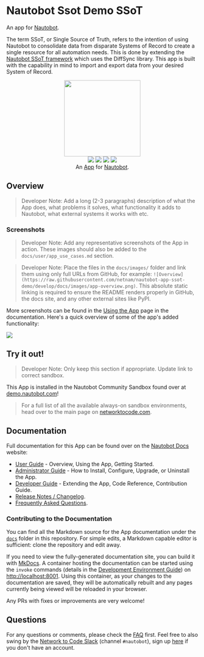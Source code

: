# Nautobot Ssot Demo SSoT

An app for [Nautobot](https://github.com/nautobot/nautobot).

The term SSoT, or Single Source of Truth, refers to the intention of using Nautobot to consolidate data from disparate Systems of Record to create a single resource for all automation needs. This is done by extending the [Nautobot SSoT framework](https://github.com/nautobot/nautobot-app-ssot) which uses the DiffSync library. This app is built with the capability in mind to import and export data from your desired System of Record.

<!--
Developer Note - Remove Me!

The README will have certain links/images broken until the PR is merged into `develop`. Update the GitHub links with whichever branch you're using (main etc.) if different.

The logo of the project is a placeholder (docs/images/icon-nautobot-ssot-demo.png) - please replace it with your app icon, making sure it's at least 200x200px and has a transparent background!

To avoid extra work and temporary links, make sure that publishing docs (or merging a PR) is done at the same time as setting up the docs site on RTD, then test everything.
-->

<p align="center">
  <img src="https://raw.githubusercontent.com/netnam/nautobot-app-ssot-demo/develop/docs/images/icon-nautobot-ssot-demo.png" class="logo" height="200px">
  <br>
  <a href="https://github.com/netnam/nautobot-app-ssot-demo/actions"><img src="https://github.com/netnam/nautobot-app-ssot-demo/actions/workflows/ci.yml/badge.svg?branch=main"></a>
  <a href="https://docs.nautobot.com/projects/nautobot-ssot-demo/en/latest/"><img src="https://readthedocs.org/projects/nautobot-app-ssot-demo/badge/"></a>
  <a href="https://pypi.org/project/nautobot-ssot-demo/"><img src="https://img.shields.io/pypi/v/nautobot-ssot-demo"></a>
  <a href="https://pypi.org/project/nautobot-ssot-demo/"><img src="https://img.shields.io/pypi/dm/nautobot-ssot-demo"></a>
  <br>
  An <a href="https://networktocode.com/nautobot-apps/">App</a> for <a href="https://nautobot.com/">Nautobot</a>.
</p>

## Overview

> Developer Note: Add a long (2-3 paragraphs) description of what the App does, what problems it solves, what functionality it adds to Nautobot, what external systems it works with etc.

### Screenshots

> Developer Note: Add any representative screenshots of the App in action. These images should also be added to the `docs/user/app_use_cases.md` section.

> Developer Note: Place the files in the `docs/images/` folder and link them using only full URLs from GitHub, for example: `![Overview](https://raw.githubusercontent.com/netnam/nautobot-app-ssot-demo/develop/docs/images/app-overview.png)`. This absolute static linking is required to ensure the README renders properly in GitHub, the docs site, and any other external sites like PyPI.

More screenshots can be found in the [Using the App](https://docs.nautobot.com/projects/nautobot-ssot-demo/en/latest/user/app_use_cases/) page in the documentation. Here's a quick overview of some of the app's added functionality:

![](https://raw.githubusercontent.com/netnam/nautobot-app-ssot-demo/develop/docs/images/placeholder.png)

## Try it out!

> Developer Note: Only keep this section if appropriate. Update link to correct sandbox.

This App is installed in the Nautobot Community Sandbox found over at [demo.nautobot.com](https://demo.nautobot.com/)!

> For a full list of all the available always-on sandbox environments, head over to the main page on [networktocode.com](https://www.networktocode.com/nautobot/sandbox-environments/).

## Documentation

Full documentation for this App can be found over on the [Nautobot Docs](https://docs.nautobot.com) website:

- [User Guide](https://docs.nautobot.com/projects/nautobot-ssot-demo/en/latest/user/app_overview/) - Overview, Using the App, Getting Started.
- [Administrator Guide](https://docs.nautobot.com/projects/nautobot-ssot-demo/en/latest/admin/install/) - How to Install, Configure, Upgrade, or Uninstall the App.
- [Developer Guide](https://docs.nautobot.com/projects/nautobot-ssot-demo/en/latest/dev/contributing/) - Extending the App, Code Reference, Contribution Guide.
- [Release Notes / Changelog](https://docs.nautobot.com/projects/nautobot-ssot-demo/en/latest/admin/release_notes/).
- [Frequently Asked Questions](https://docs.nautobot.com/projects/nautobot-ssot-demo/en/latest/user/faq/).

### Contributing to the Documentation

You can find all the Markdown source for the App documentation under the [`docs`](https://github.com/netnam/nautobot-app-ssot-demo/tree/develop/docs) folder in this repository. For simple edits, a Markdown capable editor is sufficient: clone the repository and edit away.

If you need to view the fully-generated documentation site, you can build it with [MkDocs](https://www.mkdocs.org/). A container hosting the documentation can be started using the `invoke` commands (details in the [Development Environment Guide](https://docs.nautobot.com/projects/nautobot-ssot-demo/en/latest/dev/dev_environment/#docker-development-environment)) on [http://localhost:8001](http://localhost:8001). Using this container, as your changes to the documentation are saved, they will be automatically rebuilt and any pages currently being viewed will be reloaded in your browser.

Any PRs with fixes or improvements are very welcome!

## Questions

For any questions or comments, please check the [FAQ](https://docs.nautobot.com/projects/nautobot-ssot-demo/en/latest/user/faq/) first. Feel free to also swing by the [Network to Code Slack](https://networktocode.slack.com/) (channel `#nautobot`), sign up [here](http://slack.networktocode.com/) if you don't have an account.
